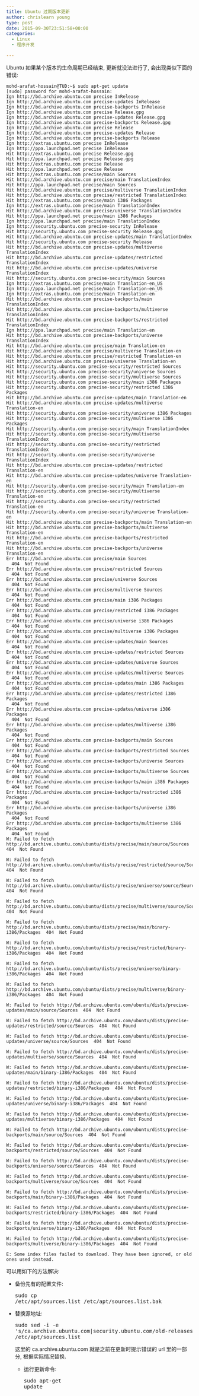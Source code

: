 ```yaml
---
title: Ubuntu 过期版本更新
author: chrislearn young
type: post
date: 2015-09-30T23:51:58+00:00
categories:
  - Linux
  - 程序开发

---
```

Ubuntu 如果某个版本的生命周期已经结束, 更新就没法进行了, 会出现类似下面的错误:

    mohd-arafat-hossain@TUD:~$ sudo apt-get update
    [sudo] password for mohd-arafat-hossain:
    Ign http://bd.archive.ubuntu.com precise InRelease
    Ign http://bd.archive.ubuntu.com precise-updates InRelease                     
    Ign http://bd.archive.ubuntu.com precise-backports InRelease                   
    Ign http://bd.archive.ubuntu.com precise Release.gpg                           
    Ign http://bd.archive.ubuntu.com precise-updates Release.gpg                   
    Ign http://bd.archive.ubuntu.com precise-backports Release.gpg                 
    Ign http://bd.archive.ubuntu.com precise Release                               
    Ign http://bd.archive.ubuntu.com precise-updates Release                       
    Ign http://bd.archive.ubuntu.com precise-backports Release                     
    Ign http://extras.ubuntu.com precise InRelease                                 
    Ign http://ppa.launchpad.net precise InRelease                                 
    Hit http://extras.ubuntu.com precise Release.gpg                     
    Hit http://ppa.launchpad.net precise Release.gpg                     
    Hit http://extras.ubuntu.com precise Release                         
    Hit http://ppa.launchpad.net precise Release                                   
    Hit http://extras.ubuntu.com precise/main Sources                              
    Hit http://bd.archive.ubuntu.com precise/main TranslationIndex                 
    Hit http://ppa.launchpad.net precise/main Sources                              
    Hit http://bd.archive.ubuntu.com precise/multiverse TranslationIndex           
    Hit http://bd.archive.ubuntu.com precise/restricted TranslationIndex           
    Hit http://extras.ubuntu.com precise/main i386 Packages              
    Ign http://extras.ubuntu.com precise/main TranslationIndex                     
    Hit http://bd.archive.ubuntu.com precise/universe TranslationIndex             
    Hit http://ppa.launchpad.net precise/main i386 Packages                        
    Ign http://ppa.launchpad.net precise/main TranslationIndex                     
    Ign http://security.ubuntu.com precise-security InRelease                      
    Hit http://security.ubuntu.com precise-security Release.gpg                    
    Hit http://bd.archive.ubuntu.com precise-updates/main TranslationIndex         
    Hit http://security.ubuntu.com precise-security Release                        
    Hit http://bd.archive.ubuntu.com precise-updates/multiverse TranslationIndex   
    Hit http://bd.archive.ubuntu.com precise-updates/restricted TranslationIndex   
    Hit http://bd.archive.ubuntu.com precise-updates/universe TranslationIndex
    Hit http://security.ubuntu.com precise-security/main Sources         
    Ign http://extras.ubuntu.com precise/main Translation-en_US                    
    Ign http://ppa.launchpad.net precise/main Translation-en_US                    
    Ign http://extras.ubuntu.com precise/main Translation-en             
    Hit http://bd.archive.ubuntu.com precise-backports/main TranslationIndex
    Hit http://bd.archive.ubuntu.com precise-backports/multiverse TranslationIndex
    Hit http://bd.archive.ubuntu.com precise-backports/restricted TranslationIndex
    Ign http://ppa.launchpad.net precise/main Translation-en
    Hit http://bd.archive.ubuntu.com precise-backports/universe TranslationIndex   
    Hit http://bd.archive.ubuntu.com precise/main Translation-en                   
    Hit http://bd.archive.ubuntu.com precise/multiverse Translation-en             
    Hit http://bd.archive.ubuntu.com precise/restricted Translation-en
    Hit http://bd.archive.ubuntu.com precise/universe Translation-en
    Hit http://security.ubuntu.com precise-security/restricted Sources             
    Hit http://security.ubuntu.com precise-security/universe Sources               
    Hit http://security.ubuntu.com precise-security/multiverse Sources             
    Hit http://security.ubuntu.com precise-security/main i386 Packages             
    Hit http://security.ubuntu.com precise-security/restricted i386 Packages
    Hit http://bd.archive.ubuntu.com precise-updates/main Translation-en           
    Hit http://bd.archive.ubuntu.com precise-updates/multiverse Translation-en     
    Hit http://security.ubuntu.com precise-security/universe i386 Packages
    Hit http://security.ubuntu.com precise-security/multiverse i386 Packages
    Hit http://security.ubuntu.com precise-security/main TranslationIndex
    Hit http://security.ubuntu.com precise-security/multiverse TranslationIndex    
    Hit http://security.ubuntu.com precise-security/restricted TranslationIndex    
    Hit http://security.ubuntu.com precise-security/universe TranslationIndex      
    Hit http://bd.archive.ubuntu.com precise-updates/restricted Translation-en     
    Hit http://bd.archive.ubuntu.com precise-updates/universe Translation-en       
    Hit http://security.ubuntu.com precise-security/main Translation-en
    Hit http://security.ubuntu.com precise-security/multiverse Translation-en      
    Hit http://security.ubuntu.com precise-security/restricted Translation-en      
    Hit http://security.ubuntu.com precise-security/universe Translation-en        
    Hit http://bd.archive.ubuntu.com precise-backports/main Translation-en         
    Hit http://bd.archive.ubuntu.com precise-backports/multiverse Translation-en
    Hit http://bd.archive.ubuntu.com precise-backports/restricted Translation-en
    Hit http://bd.archive.ubuntu.com precise-backports/universe Translation-en
    Err http://bd.archive.ubuntu.com precise/main Sources     
      404  Not Found
    Err http://bd.archive.ubuntu.com precise/restricted Sources
      404  Not Found
    Err http://bd.archive.ubuntu.com precise/universe Sources
      404  Not Found
    Err http://bd.archive.ubuntu.com precise/multiverse Sources
      404  Not Found
    Err http://bd.archive.ubuntu.com precise/main i386 Packages
      404  Not Found
    Err http://bd.archive.ubuntu.com precise/restricted i386 Packages
      404  Not Found
    Err http://bd.archive.ubuntu.com precise/universe i386 Packages
      404  Not Found
    Err http://bd.archive.ubuntu.com precise/multiverse i386 Packages
      404  Not Found
    Err http://bd.archive.ubuntu.com precise-updates/main Sources
      404  Not Found
    Err http://bd.archive.ubuntu.com precise-updates/restricted Sources
      404  Not Found
    Err http://bd.archive.ubuntu.com precise-updates/universe Sources
      404  Not Found
    Err http://bd.archive.ubuntu.com precise-updates/multiverse Sources
      404  Not Found
    Err http://bd.archive.ubuntu.com precise-updates/main i386 Packages
      404  Not Found
    Err http://bd.archive.ubuntu.com precise-updates/restricted i386 Packages
      404  Not Found
    Err http://bd.archive.ubuntu.com precise-updates/universe i386 Packages
      404  Not Found
    Err http://bd.archive.ubuntu.com precise-updates/multiverse i386 Packages
      404  Not Found
    Err http://bd.archive.ubuntu.com precise-backports/main Sources
      404  Not Found
    Err http://bd.archive.ubuntu.com precise-backports/restricted Sources
      404  Not Found
    Err http://bd.archive.ubuntu.com precise-backports/universe Sources
      404  Not Found
    Err http://bd.archive.ubuntu.com precise-backports/multiverse Sources
      404  Not Found
    Err http://bd.archive.ubuntu.com precise-backports/main i386 Packages
      404  Not Found
    Err http://bd.archive.ubuntu.com precise-backports/restricted i386 Packages
      404  Not Found
    Err http://bd.archive.ubuntu.com precise-backports/universe i386 Packages
      404  Not Found
    Err http://bd.archive.ubuntu.com precise-backports/multiverse i386 Packages
      404  Not Found
    W: Failed to fetch http://bd.archive.ubuntu.com/ubuntu/dists/precise/main/source/Sources  404  Not Found
    
    W: Failed to fetch http://bd.archive.ubuntu.com/ubuntu/dists/precise/restricted/source/Sources  404  Not Found
    
    W: Failed to fetch http://bd.archive.ubuntu.com/ubuntu/dists/precise/universe/source/Sources  404  Not Found
    
    W: Failed to fetch http://bd.archive.ubuntu.com/ubuntu/dists/precise/multiverse/source/Sources  404  Not Found
    
    W: Failed to fetch http://bd.archive.ubuntu.com/ubuntu/dists/precise/main/binary-i386/Packages  404  Not Found
    
    W: Failed to fetch http://bd.archive.ubuntu.com/ubuntu/dists/precise/restricted/binary-i386/Packages  404  Not Found
    
    W: Failed to fetch http://bd.archive.ubuntu.com/ubuntu/dists/precise/universe/binary-i386/Packages  404  Not Found
    
    W: Failed to fetch http://bd.archive.ubuntu.com/ubuntu/dists/precise/multiverse/binary-i386/Packages  404  Not Found
    
    W: Failed to fetch http://bd.archive.ubuntu.com/ubuntu/dists/precise-updates/main/source/Sources  404  Not Found
    
    W: Failed to fetch http://bd.archive.ubuntu.com/ubuntu/dists/precise-updates/restricted/source/Sources  404  Not Found
    
    W: Failed to fetch http://bd.archive.ubuntu.com/ubuntu/dists/precise-updates/universe/source/Sources  404  Not Found
    
    W: Failed to fetch http://bd.archive.ubuntu.com/ubuntu/dists/precise-updates/multiverse/source/Sources  404  Not Found
    
    W: Failed to fetch http://bd.archive.ubuntu.com/ubuntu/dists/precise-updates/main/binary-i386/Packages  404  Not Found
    
    W: Failed to fetch http://bd.archive.ubuntu.com/ubuntu/dists/precise-updates/restricted/binary-i386/Packages  404  Not Found
    
    W: Failed to fetch http://bd.archive.ubuntu.com/ubuntu/dists/precise-updates/universe/binary-i386/Packages  404  Not Found
    
    W: Failed to fetch http://bd.archive.ubuntu.com/ubuntu/dists/precise-updates/multiverse/binary-i386/Packages  404  Not Found
    
    W: Failed to fetch http://bd.archive.ubuntu.com/ubuntu/dists/precise-backports/main/source/Sources  404  Not Found
    
    W: Failed to fetch http://bd.archive.ubuntu.com/ubuntu/dists/precise-backports/restricted/source/Sources  404  Not Found
    
    W: Failed to fetch http://bd.archive.ubuntu.com/ubuntu/dists/precise-backports/universe/source/Sources  404  Not Found
    
    W: Failed to fetch http://bd.archive.ubuntu.com/ubuntu/dists/precise-backports/multiverse/source/Sources  404  Not Found
    
    W: Failed to fetch http://bd.archive.ubuntu.com/ubuntu/dists/precise-backports/main/binary-i386/Packages  404  Not Found
    
    W: Failed to fetch http://bd.archive.ubuntu.com/ubuntu/dists/precise-backports/restricted/binary-i386/Packages  404  Not Found
    
    W: Failed to fetch http://bd.archive.ubuntu.com/ubuntu/dists/precise-backports/universe/binary-i386/Packages  404  Not Found
    
    W: Failed to fetch http://bd.archive.ubuntu.com/ubuntu/dists/precise-backports/multiverse/binary-i386/Packages  404  Not Found
    
    E: Some index files failed to download. They have been ignored, or old ones used instead.

可以用如下的方法解决:

  * 备份先有的配置文件: <pre class="bbcode_code">sudo cp /etc/apt/sources.list /etc/apt/sources.list.bak</pre>

  * 替换源地址: <pre class="bbcode_code">sudo sed -i -e 's/ca.archive.ubuntu.com\|security.ubuntu.com/old-releases.ubuntu.com/g' /etc/apt/sources.list</pre>
    
    这里的 ca.archive.ubuntu.com 就是之前在更新时提示错误的 url 里的一部分, 根据实际情况替换.</li> 
    
      * 运行更新命令: <pre class="bbcode_code">sudo apt-get update</pre></ul>